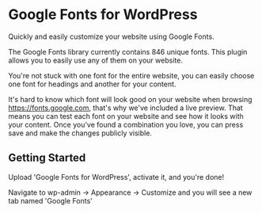 Google Fonts for WordPress
===

Quickly and easily customize your website using Google Fonts.

The Google Fonts library currently contains 846 unique fonts. This plugin allows you to easily use any of them on your website.

You're not stuck with one font for the entire website, you can easily choose one font for headings and another for your content.

It's hard to know which font will look good on your website when browsing https://fonts.google.com, that's why we've included a live preview. That means you can test each font on your website and see how it looks with your content. Once you've found a combination you love, you can press save and make the changes publicly visible.

Getting Started
---------------

Upload 'Google Fonts for WordPress', activate it, and you're done!

Navigate to wp-admin -> Appearance -> Customize and you will see a new tab named 'Google Fonts'
